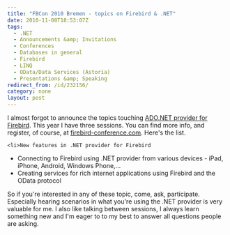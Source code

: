 ```yaml
---
title: "FBCon 2010 Bremen - topics on Firebird & .NET"
date: 2010-11-08T18:53:07Z
tags:
  - .NET
  - Announcements &amp; Invitations
  - Conferences
  - Databases in general
  - Firebird
  - LINQ
  - OData/Data Services (Astoria)
  - Presentations &amp; Speaking
redirect_from: /id/232156/
category: none
layout: post
---
```

I almost forgot to announce the topics touching [ADO.NET provider for Firebird][1]. This year I have three sessions. You can find more info, and register, of course, at [firebird-conference.com][2]. Here's the list.

	<li>New features in .NET provider for Firebird
* Connecting to Firebird using .NET provider from various devices - iPad, iPhone, Android, Windows Phone,...
* Creating services for rich internet applications using Firebird and the OData protocol

So if you're interested in any of these topic, come, ask, participate. Especially hearing scenarios in what you're using the .NET provider is very valuable for me. I also like talking between sessions, I always learn something new and I'm eager to to my best to answer all questions people are asking.

[1]: http://www.firebirdsql.org/index.php?op=files&id=netprovider
[2]: http://www.firebird-conference.com